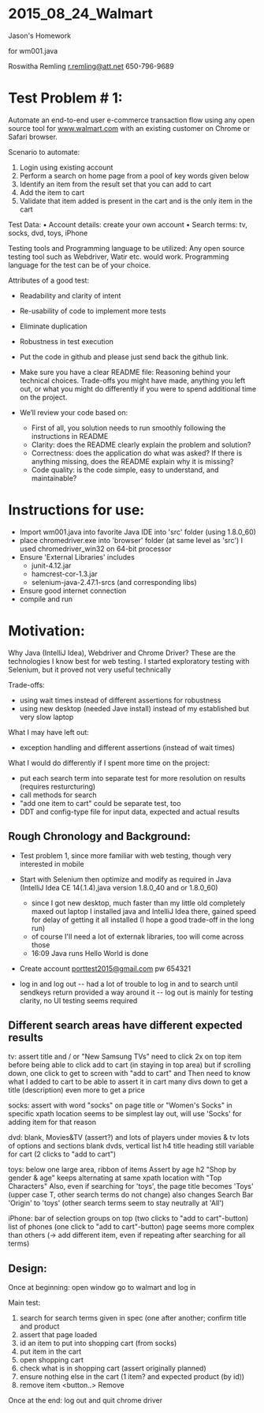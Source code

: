 # 2015_08_24_Walmart
Jason's Homework

for wm001.java

Roswitha Remling
r.remling@att.net
650-796-9689


Test Problem # 1:
=================

Automate an end-to-end user e-commerce transaction flow using any open source tool for www.walmart.com with an existing customer on Chrome or Safari browser.

Scenario to automate:
1. Login using existing account
2. Perform a search on home page from a pool of key words given below
3. Identify an item from the result set that you can add to cart
4. Add the item to cart
5. Validate that item added is present in the cart and is the only item in the cart

Test Data:
• Account details: create your own account
• Search terms: tv, socks, dvd, toys, iPhone

Testing tools and Programming language to be utilized: 
Any open source testing tool such as Webdriver, Watir etc. would work. Programming language for the test can be of your choice.

Attributes of a good test:
* Readability and clarity of intent
* Re-usability of code to implement more tests
* Eliminate duplication
* Robustness in test execution

* Put the code in github and please just send back the github link.

* Make sure you have a clear README file: 
  Reasoning behind your technical choices. Trade-offs you might have made, anything you left out, or what you might do differently if you were to spend additional time on the project.

* We’ll review your code based on:
  - First of all, you solution needs to run smoothly following the instructions in README
  - Clarity: does the README clearly explain the problem and solution?
  - Correctness: does the application do what was asked? If there is anything missing, does the README explain why it is missing?
  - Code quality: is the code simple, easy to understand, and maintainable?



Instructions for use:
=====================

- Import wm001.java into favorite Java IDE into 'src' folder (using 1.8.0_60)
- place chromedriver.exe into 'browser' folder (at same level as 'src')
             I used chromedriver_win32 on 64-bit processor
- Ensure 'External Libraries' includes
   - junit-4.12.jar
   - hamcrest-cor-1.3.jar
   - selenium-java-2.47.1-srcs (and corresponding libs)
- Ensure good internet connection
- compile and run



Motivation:
=========== 

Why Java (IntelliJ Idea), Webdriver and Chrome Driver?
   These are the technologies I know best for web testing. 
   I started exploratory testing with Selenium, but it proved not very useful technically

Trade-offs:
- using wait times instead of different assertions for robustness
- using new desktop (needed Jave install) instead of my established but very slow laptop

What I may have left out:
- exception handling and different assertions (instead of wait times)


What I would do differently if I spent more time on the project:
- put each search term into separate test for more resolution on results (requires resturcturing)
- call methods for search 
- "add one item to cart" could be separate test, too
- DDT and config-type file for input data, expected and actual results



Rough Chronology and Background:
--------------------------------

- Test problem 1, since more familiar with web testing, though very interested in mobile
- Start with Selenium then optimize and modify as required in Java (IntelliJ Idea CE 14(.1.4),java version 1.8.0_40  and or 1.8.0_60)
   - since I got new desktop, much faster than my little old completely maxed out laptop I installed java and IntelliJ Idea there, gained speed for delay of getting it all installed  (I hope a good trade-off in the long run)
   - of course I'll need a lot of externak libraries, too will come across those
   - 16:09 Java runs Hello World is done

- Create account porttest2015@gmail.com pw 654321

- log in and log out
   -- had a lot of trouble to log in and to search until sendkeys return provided a way around it
   -- log out is mainly for testing clarity, no UI testing seems required

Different search areas have different expected results
------------------------------------------------------
  
tv:     assert title  and / or  "New Samsung TVs"
        need to click 2x on top item before being able to click add to cart (in staying in top area)
        but if scrolling down, one click to get to screen with "add to cart" and 
        Then need to know what I added to cart to be able to assert it in cart
        many divs down to get a title (description) even more to get a price

socks:  assert with word "socks" on page title or "Women's Socks" in specific xpath location
        seems to be simplest lay out, will use 'Socks' for adding item for that reason

dvd:    blank, Movies&TV (assert?)   and lots of players
        under movies & tv lots of options and sections
        blank dvds, vertical list   h4 title heading still variable for cart  (2 clicks to "add to cart")

toys:   below one large area, ribbon of items
        Assert by age h2 "Shop by gender & age" keeps alternating at same xpath location with "Top Characters"
        Also, even if searching for 'toys', the page title becomes 'Toys' (upper case T, other search terms do not change)
        also changes Search Bar 'Origin' to 'toys' (other search terms seem to stay neutrally at 'All')

iPhone: bar of selection groups on top  (two clicks to "add to cart"-button)
        list of phones (one click to "add to cart"-button)
        page seems more complex than others (-> add different item, even if repeating after searching for all terms)


Design:
-------

Once at beginning: open window go to walmart and log in 

Main test:
1) search for search terms given in spec (one after another; confirm title and product 
2) assert that page loaded
3) id an item to put into shopping cart (from socks)
4) put item in the cart
5) open shopping cart
6) check what is in shopping cart (assert originally planned)
7) ensure nothing else in the cart  (1 item? and expected product (by id))
8) remove item  <button..> Remove

Once at the end: log out and quit chrome driver






